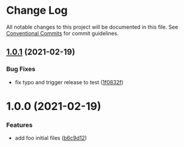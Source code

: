 # Change Log

All notable changes to this project will be documented in this file.
See [Conventional Commits](https://conventionalcommits.org) for commit guidelines.

## [1.0.1](https://github.com/HenriqueSilverio/monorepo/compare/@henriquesilverio/foo@1.0.0...@henriquesilverio/foo@1.0.1) (2021-02-19)


### Bug Fixes

* fix typo and trigger release to test ([1f0832f](https://github.com/HenriqueSilverio/monorepo/commit/1f0832f20a7a4ad5710a517916c9b4eb94b66146))





# 1.0.0 (2021-02-19)


### Features

* add foo initial files ([b6c9d12](https://github.com/HenriqueSilverio/monorepo/commit/b6c9d12378540df0c7282aab68b3e35349e1a653))
